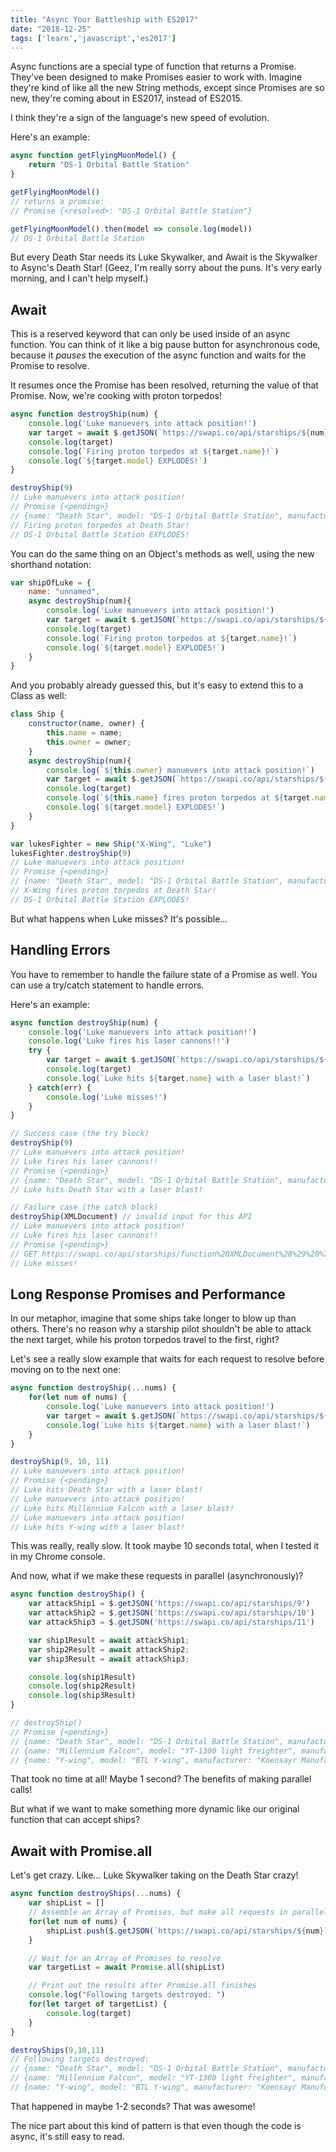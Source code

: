 ```yaml
---
title: "Async Your Battleship with ES2017"
date: "2018-12-25"
tags: ['learn','javascript','es2017']
---
```


Async functions are a special type of function that returns a Promise.  They've been designed to make Promises easier to work with.  Imagine they're kind of like all the new String methods, except since Promises are so new, they're coming about in ES2017, instead of ES2015.

I think they're a sign of the language's new speed of evolution.

Here's an example:
```javascript
async function getFlyingMoonModel() {
    return "DS-1 Orbital Battle Station"
}

getFlyingMoonModel() 
// returns a promise:
// Promise {<resolved>: "DS-1 Orbital Battle Station"}

getFlyingMoonModel().then(model => console.log(model))
// DS-1 Orbital Battle Station
```

But every Death Star needs its Luke Skywalker, and Await is the Skywalker to Async's Death Star!
(Geez, I'm really sorry about the puns.  It's very early morning, and I can't help myself.)

## Await
This is a reserved keyword that can only be used inside of an async function.  You can think of it like a big pause button for asynchronous code, because it *pauses* the execution of the async function and waits for the Promise to resolve.  

It resumes once the Promise has been resolved, returning the value of that Promise.  Now, we're cooking with proton torpedos!
```javascript
async function destroyShip(num) {
    console.log('Luke manuevers into attack position!')
    var target = await $.getJSON(`https://swapi.co/api/starships/${num}`);
    console.log(target)
    console.log(`Firing proton torpedos at ${target.name}!`)
    console.log(`${target.model} EXPLODES!`)
}

destroyShip(9)
// Luke manuevers into attack position!
// Promise {<pending>}
// {name: "Death Star", model: "DS-1 Orbital Battle Station", manufacturer: "Imperial Department of Military Research, Sienar Fleet Systems", cost_in_credits: "1000000000000", length: "120000", …}
// Firing proton torpedos at Death Star!
// DS-1 Orbital Battle Station EXPLODES!
```

You can do the same thing on an Object's methods as well, using the new shorthand notation:
```javascript
var shipOfLuke = {
    name: "unnamed",
    async destroyShip(num){
        console.log('Luke manuevers into attack position!')
        var target = await $.getJSON(`https://swapi.co/api/starships/${num}`);
        console.log(target)
        console.log(`Firing proton torpedos at ${target.name}!`)
        console.log(`${target.model} EXPLODES!`)
    }
}
```

And you probably already guessed this, but it's easy to extend this to a Class as well:
```javascript
class Ship {
    constructor(name, owner) {
        this.name = name;
        this.owner = owner;
    }
    async destroyShip(num){
        console.log(`${this.owner} manuevers into attack position!`)
        var target = await $.getJSON(`https://swapi.co/api/starships/${num}`);
        console.log(target)
        console.log(`${this.name} fires proton torpedos at ${target.name}!`)
        console.log(`${target.model} EXPLODES!`)
    }
}

var lukesFighter = new Ship("X-Wing", "Luke")
lukesFighter.destroyShip(9)
// Luke manuevers into attack position!
// Promise {<pending>}
// {name: "Death Star", model: "DS-1 Orbital Battle Station", manufacturer: "Imperial Department of Military Research, Sienar Fleet Systems", cost_in_credits: "1000000000000", length: "120000", …}
// X-Wing fires proton torpedos at Death Star!
// DS-1 Orbital Battle Station EXPLODES!
```

But what happens when Luke misses?  It's possible...

## Handling Errors
You have to remember to handle the failure state of a Promise as well.  You can use a try/catch statement to handle errors.

Here's an example:
```javascript
async function destroyShip(num) {
    console.log('Luke manuevers into attack position!')
    console.log('Luke fires his laser cannons!!')
    try {
        var target = await $.getJSON(`https://swapi.co/api/starships/${num}`);
        console.log(target)
        console.log(`Luke hits ${target.name} with a laser blast!`)
    } catch(err) {
        console.log('Luke misses!')
    }
}

// Success case (the try block)
destroyShip(9)
// Luke manuevers into attack position!
// Luke fires his laser cannons!!
// Promise {<pending>}
// {name: "Death Star", model: "DS-1 Orbital Battle Station", manufacturer: "Imperial Department of Military Research, Sienar Fleet Systems", cost_in_credits: "1000000000000", length: "120000", …}
// Luke hits Death Star with a laser blast!

// Failure case (the catch block)
destroyShip(XMLDocument) // invalid input for this API
// Luke manuevers into attack position!
// Luke fires his laser cannons!!
// Promise {<pending>}
// GET https://swapi.co/api/starships/function%20XMLDocument%28%29%20%7B%20%5Bnative%20code%5D%20%7D/ 404
// Luke misses!
```

## Long Response Promises and Performance
In our metaphor, imagine that some ships take longer to blow up than others.  There's no reason why a starship pilot shouldn't be able to attack the next target, while his proton torpedos travel to the first, right?  

Let's see a really slow example that waits for each request to resolve before moving on to the next one:
```javascript
async function destroyShip(...nums) {
    for(let num of nums) {
        console.log('Luke manuevers into attack position!')
        var target = await $.getJSON(`https://swapi.co/api/starships/${num}`);
        console.log(`Luke hits ${target.name} with a laser blast!`)
    }
}

destroyShip(9, 10, 11)
// Luke manuevers into attack position!
// Promise {<pending>}
// Luke hits Death Star with a laser blast!
// Luke manuevers into attack position!
// Luke hits Millennium Falcon with a laser blast!
// Luke manuevers into attack position!
// Luke hits Y-wing with a laser blast!
```
This was really, really slow.  It took maybe 10 seconds total, when I tested it in my Chrome console.

And now, what if we make these requests in parallel (asynchronously)?
```javascript
async function destroyShip() {
    var attackShip1 = $.getJSON('https://swapi.co/api/starships/9')
    var attackShip2 = $.getJSON('https://swapi.co/api/starships/10')
    var attackShip3 = $.getJSON('https://swapi.co/api/starships/11')

    var ship1Result = await attackShip1;
    var ship2Result = await attackShip2;
    var ship3Result = await attackShip3;

    console.log(ship1Result)
    console.log(ship2Result)
    console.log(ship3Result)
}

// destroyShip()
// Promise {<pending>}
// {name: "Death Star", model: "DS-1 Orbital Battle Station", manufacturer: "Imperial Department of Military Research, Sienar Fleet Systems", cost_in_credits: "1000000000000", length: "120000", …}
// {name: "Millennium Falcon", model: "YT-1300 light freighter", manufacturer: "Corellian Engineering Corporation", cost_in_credits: "100000", length: "34.37", …}
// {name: "Y-wing", model: "BTL Y-wing", manufacturer: "Koensayr Manufacturing", cost_in_credits: "134999", length: "14", …}
```
That took no time at all!  Maybe 1 second?  The benefits of making parallel calls!

But what if we want to make something more dynamic like our original function that can accept ships?

## Await with Promise.all
Let's get crazy.  Like... Luke Skywalker taking on the Death Star crazy!

```javascript
async function destroyShips(...nums) {
    var shipList = []
    // Assemble an Array of Promises, but make all requests in parallel
    for(let num of nums) {
        shipList.push($.getJSON(`https://swapi.co/api/starships/${num}`));
    }

    // Wait for an Array of Promises to resolve
    var targetList = await Promise.all(shipList)

    // Print out the results after Promise.all finishes
    console.log("Following targets destroyed: ")
    for(let target of targetList) {
        console.log(target)
    }
}

destroyShips(9,10,11)
// Following targets destroyed: 
// {name: "Death Star", model: "DS-1 Orbital Battle Station", manufacturer: "Imperial Department of Military Research, Sienar Fleet Systems", cost_in_credits: "1000000000000", length: "120000", …}
// {name: "Millennium Falcon", model: "YT-1300 light freighter", manufacturer: "Corellian Engineering Corporation", cost_in_credits: "100000", length: "34.37", …}
// {name: "Y-wing", model: "BTL Y-wing", manufacturer: "Koensayr Manufacturing", cost_in_credits: "134999", length: "14", …}
```
That happened in maybe 1-2 seconds?  That was awesome!

The nice part about this kind of pattern is that even though the code is async, it's still easy to read.